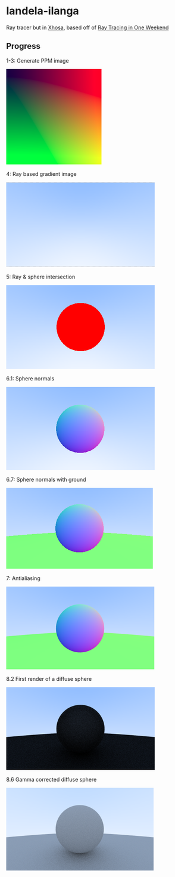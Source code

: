# landela-ilanga

Ray tracer but in [Xhosa](https://translate.google.com/?sl=xh&tl=en&text=landela%20ilanga&op=translate), based off of [Ray Tracing in One Weekend](https://raytracing.github.io/books/RayTracingInOneWeekend.html)

## Progress

1-3: Generate PPM image

![1-3: Basic PPM image](./images/ppmimage.png)

4: Ray based gradient image

![4 Ray based gradient](./images/ray_image.png)

5: Ray & sphere intersection

![5 Ray sphere intersection](./images/ray_sphere_image.png)

6.1: Sphere normals

![6.1 Sphere normals](./images/sphere_normals.png)

6.7: Sphere normals with ground

![6.7 Sphere normals with ground](./images/sphere_with_ground.png)

7: Antialiasing

![7 Antialiasing](./images/antialiasing.png)

8.2 First render of a diffuse sphere

![8.2 First render of a diffues sphere](./images/first_render_diffuse_sphere.png)

8.6 Gamma corrected diffuse sphere

![8.6 Gamma corrected diffuse sphere](./images/gamma_corrected_diffuse_sphere.png)